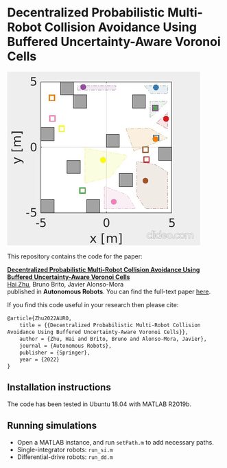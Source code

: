 # Decentralized Probabilistic Multi-Robot Collision Avoidance Using Buffered Uncertainty-Aware Voronoi Cells


[![video](./logs/vc_sim_4.gif)](https://youtu.be/5F3fjjgwCSs)

This repository contains the code for the paper:

**<a href="https://arxiv.org/abs/2201.04012">Decentralized Probabilistic Multi-Robot Collision Avoidance Using Buffered Uncertainty-Aware Voronoi Cells</a>**
<br>
<a href="https://scholar.google.com/citations?user=8LVgpw0AAAAJ&hl=en">Hai Zhu</a>, 
Bruno Brito, Javier Alonso-Mora
<br>
published in **Autonomous Robots**. You can find the full-text paper <a href="https://arxiv.org/abs/2201.04012">here</a>. 

If you find this code useful in your research then please cite:
```
@article{Zhu2022AURO,
    title = {{Decentralized Probabilistic Multi-Robot Collision Avoidance Using Buffered Uncertainty-Aware Voronoi Cells}},
    author = {Zhu, Hai and Brito, Bruno and Alonso-Mora, Javier},
    journal = {Autonomous Robots},
    publisher = {Springer},
    year = {2022}
}
```

## Installation instructions
The code has been tested in Ubuntu 18.04 with MATLAB R2019b. 

## Running simulations
* Open a MATLAB instance, and run ```setPath.m``` to add necessary paths. 
* Single-integrator robots: ```run_si.m```
* Differential-drive robots: ```run_dd.m```
